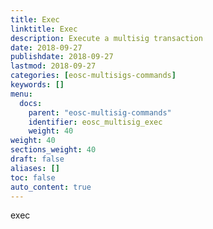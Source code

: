 ```yaml
---
title: Exec
linktitle: Exec
description: Execute a multisig transaction
date: 2018-09-27
publishdate: 2018-09-27
lastmod: 2018-09-27
categories: [eosc-multisigs-commands]
keywords: []
menu:
  docs:
    parent: "eosc-multisig-commands"
    identifier: eosc_multisig_exec
    weight: 40
weight: 40
sections_weight: 40
draft: false
aliases: []
toc: false
auto_content: true
---
```


exec
